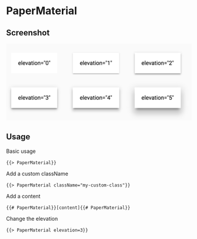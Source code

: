 # PaperMaterial 


## Screenshot
![PaperMaterial ](../../../examples/readme/PaperMaterial.png)

## Usage

Basic usage

```
{{> PaperMaterial}}
```

Add a custom className

```
{{> PaperMaterial className="my-custom-class"}}
```

Add a content

```
{{# PaperMaterial}}[content]{{# PaperMaterial}}
```

Change the elevation

```
{{> PaperMaterial elevation=3}}
```